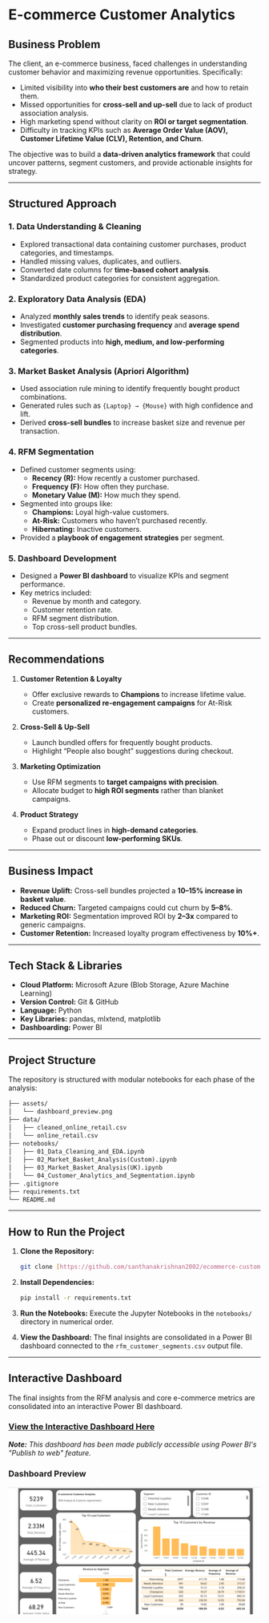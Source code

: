 #  E-commerce Customer Analytics  

##  Business Problem  
The client, an e-commerce business, faced challenges in understanding customer behavior and maximizing revenue opportunities. Specifically:  
- Limited visibility into **who their best customers are** and how to retain them.  
- Missed opportunities for **cross-sell and up-sell** due to lack of product association analysis.  
- High marketing spend without clarity on **ROI or target segmentation**.  
- Difficulty in tracking KPIs such as **Average Order Value (AOV), Customer Lifetime Value (CLV), Retention, and Churn**.  

The objective was to build a **data-driven analytics framework** that could uncover patterns, segment customers, and provide actionable insights for strategy.  

---

## Structured Approach  

### 1. Data Understanding & Cleaning  
- Explored transactional data containing customer purchases, product categories, and timestamps.  
- Handled missing values, duplicates, and outliers.  
- Converted date columns for **time-based cohort analysis**.  
- Standardized product categories for consistent aggregation.  

### 2. Exploratory Data Analysis (EDA)  
- Analyzed **monthly sales trends** to identify peak seasons.  
- Investigated **customer purchasing frequency** and **average spend distribution**.  
- Segmented products into **high, medium, and low-performing categories**.  

### 3. Market Basket Analysis (Apriori Algorithm)  
- Used association rule mining to identify frequently bought product combinations.  
- Generated rules such as `{Laptop} → {Mouse}` with high confidence and lift.  
- Derived **cross-sell bundles** to increase basket size and revenue per transaction.  

### 4. RFM Segmentation  
- Defined customer segments using:  
  - **Recency (R):** How recently a customer purchased.  
  - **Frequency (F):** How often they purchase.  
  - **Monetary Value (M):** How much they spend.  
- Segmented into groups like:  
  - **Champions:** Loyal high-value customers.  
  - **At-Risk:** Customers who haven’t purchased recently.  
  - **Hibernating:** Inactive customers.  
- Provided a **playbook of engagement strategies** per segment.  

### 5. Dashboard Development  
- Designed a **Power BI dashboard** to visualize KPIs and segment performance.  
- Key metrics included:  
  - Revenue by month and category.  
  - Customer retention rate.  
  - RFM segment distribution.  
  - Top cross-sell product bundles.  

---

##  Recommendations  

1. **Customer Retention & Loyalty**  
   - Offer exclusive rewards to **Champions** to increase lifetime value.  
   - Create **personalized re-engagement campaigns** for At-Risk customers.  

2. **Cross-Sell & Up-Sell**  
   - Launch bundled offers for frequently bought products.  
   - Highlight “People also bought” suggestions during checkout.  

3. **Marketing Optimization**  
   - Use RFM segments to **target campaigns with precision**.  
   - Allocate budget to **high ROI segments** rather than blanket campaigns.  

4. **Product Strategy**  
   - Expand product lines in **high-demand categories**.  
   - Phase out or discount **low-performing SKUs**.  

---

##  Business Impact  

- **Revenue Uplift:** Cross-sell bundles projected a **10–15% increase in basket value**.  
- **Reduced Churn:** Targeted campaigns could cut churn by **5–8%**.  
- **Marketing ROI:** Segmentation improved ROI by **2–3x** compared to generic campaigns.  
- **Customer Retention:** Increased loyalty program effectiveness by **10%+**.

---  


## Tech Stack & Libraries  

- **Cloud Platform:** Microsoft Azure (Blob Storage, Azure Machine Learning)  
- **Version Control:** Git & GitHub  
- **Language:** Python  
- **Key Libraries:** pandas, mlxtend, matplotlib  
- **Dashboarding:** Power BI

---


##  Project Structure

The repository is structured with modular notebooks for each phase of the analysis:

```
├── assets/
│   └── dashboard_preview.png
├── data/
│   ├── cleaned_online_retail.csv
│   └── online_retail.csv
├── notebooks/
│   ├── 01_Data_Cleaning_and_EDA.ipynb
│   ├── 02_Market_Basket_Analysis(Custom).ipynb
│   ├── 03_Market_Basket_Analysis(UK).ipynb
│   └── 04_Customer_Analytics_and_Segmentation.ipynb
├── .gitignore
├── requirements.txt
└── README.md
```

---

##  How to Run the Project

1.  **Clone the Repository:**
    ```bash
    git clone [https://github.com/santhanakrishnan2002/ecommerce-customer-analytics.git](https://github.com/santhanakrishnan2002/ecommerce-customer-analytics.git)
    ```
2.  **Install Dependencies:**
    ```bash
    pip install -r requirements.txt
    ```
3.  **Run the Notebooks:**
    Execute the Jupyter Notebooks in the `notebooks/` directory in numerical order.

4.  **View the Dashboard:**
    The final insights are consolidated in a Power BI dashboard connected to the `rfm_customer_segments.csv` output file.
---

## Interactive Dashboard

The final insights from the RFM analysis and core e-commerce metrics are consolidated into an interactive Power BI dashboard.

### [View the Interactive Dashboard Here](https://app.powerbi.com/view?r=eyJrIjoiNjNiYWE5YTItMWE5YS00NWY2LTk0MTYtMmY0NjQxNjNmNzZjIiwidCI6ImVhOGFhNDU2LThhMjUtNGNjMy1iZmVlLTAzN2Q4OWM5ZWQ1MSJ9)

*__Note:__ This dashboard has been made publicly accessible using Power BI's "Publish to web" feature.*

### Dashboard Preview

![Dashboard Preview](assets/dashboard_preview.png)
